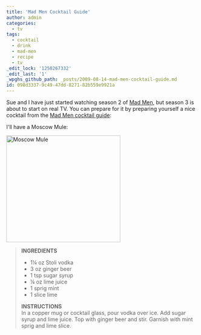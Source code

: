 ```yaml
---
title: 'Mad Men Cocktail Guide'
author: admin
categories:
  - tv
tags:
  - cocktail
  - drink
  - mad-men
  - recipe
  - tv
_edit_lock: '1250267332'
_edit_last: '1'
_wpghs_github_path: _posts/2009-08-14-mad-men-cocktail-guide.md
id: 098d3337-9c49-47dd-8271-82b559e9921a
---
```

<p>Sue and I have just started watching season 2 of <a href="http://www.amctv.com:80/originals/madmen">Mad Men</a>, but season 3 is about to start on real TV.  You can prepare for it by preparing yourself a nice cocktail from the <a href="http://www.amctv.com/originals/madmen/cocktail-guide/moscow_mule">Mad Men cocktail guide</a>:</p>
<p>I'll have a Moscow Mule:</p>
<p><img src="https://chrisenns.com/wp-content/uploads/2009/08/moscow-mule-lg1.jpg" alt="Moscow Mule" title="Moscow Mule" width="301" height="282" class="aligncenter size-full wp-image-1756" /></p>
<blockquote><p><strong>INGREDIENTS</strong></p>
<ul>
<li>1¼ oz Stoli vodka</li>
<li>3 oz ginger beer</li>
<li>1 tsp sugar syrup</li>
<li>¼ oz lime juice</li>
<li>1 sprig mint</li>
<li>1 slice lime</li>
</ul>
<p><strong>INSTRUCTIONS</strong><br />
In a copper mug or cocktail glass, pour vodka over ice. Add sugar syrup and lime juice. Top with ginger beer and stir. Garnish with mint sprig and lime slice.
</p></blockquote>
